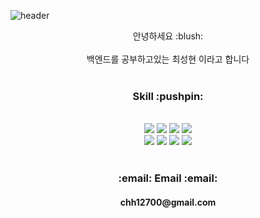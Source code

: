 ![header](https://capsule-render.vercel.app/api?type=waving&color=auto&height=300&section=header&text=Welcome%20GitHub%20ProFile&fontSize=40)
<div align="center">
안녕하세요 :blush: <br><br> 백엔드를 공부하고있는 최성현 이라고 합니다
 <br><br>
 <h3>Skill :pushpin: </h3>
 <br>
 <img src="https://img.shields.io/badge/React-61DAFB?style=for-the-flat&logo=React&logoColor=white"/>
 <img src="https://img.shields.io/badge/TypeScript-3178C6?style=flat&logo=TypeScript&logoColor=white"/>
 <img src="https://img.shields.io/badge/AmazonAWS-232F3E?style=flat&logo=AmazonAWS&logoColor=white"/>
 <img src="https://img.shields.io/badge/Node.js-339933?style=flat&logo=Node.js&logoColor=white"/>
 <br>
 <img src="https://img.shields.io/badge/MySQL-4479A1?style=flat&logo=MySQL&logoColor=white"/>
 <img src="https://img.shields.io/badge/Redis-DC382D?style=flat&logo=Redis&logoColor=white"/>
 <img src="https://img.shields.io/badge/Socket.io-010101?style=flat&logo=Socket.io&logoColor=white"/>
 <img src="https://img.shields.io/badge/Express-000000?style=flat&logo=Express&logoColor=white"/>
 <br><br>
 <h3>:email: Email :email:</h3>
 <h4>chh12700@gmail.com</h4>
 </div>

